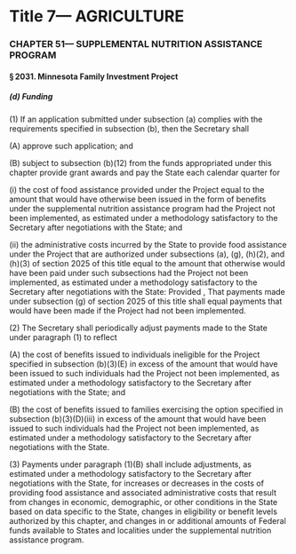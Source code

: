 
# Title 7— AGRICULTURE
### CHAPTER 51— SUPPLEMENTAL NUTRITION ASSISTANCE PROGRAM
#### § 2031. Minnesota Family Investment Project
##### (d) Funding

(1) If an application submitted under subsection (a) complies with the requirements specified in subsection (b), then the Secretary shall

(A) approve such application; and

(B) subject to subsection (b)(12) from the funds appropriated under this chapter provide grant awards and pay the State each calendar quarter for

(i) the cost of food assistance provided under the Project equal to the amount that would have otherwise been issued in the form of benefits under the supplemental nutrition assistance program had the Project not been implemented, as estimated under a methodology satisfactory to the Secretary after negotiations with the State; and

(ii) the administrative costs incurred by the State to provide food assistance under the Project that are authorized under subsections (a), (g), (h)(2), and (h)(3) of section 2025 of this title equal to the amount that otherwise would have been paid under such subsections had the Project not been implemented, as estimated under a methodology satisfactory to the Secretary after negotiations with the State: Provided , That payments made under subsection (g) of section 2025 of this title shall equal payments that would have been made if the Project had not been implemented.

(2) The Secretary shall periodically adjust payments made to the State under paragraph (1) to reflect

(A) the cost of benefits issued to individuals ineligible for the Project specified in subsection (b)(3)(E) in excess of the amount that would have been issued to such individuals had the Project not been implemented, as estimated under a methodology satisfactory to the Secretary after negotiations with the State; and

(B) the cost of benefits issued to families exercising the option specified in subsection (b)(3)(D)(iii) in excess of the amount that would have been issued to such individuals had the Project not been implemented, as estimated under a methodology satisfactory to the Secretary after negotiations with the State.

(3) Payments under paragraph (1)(B) shall include adjustments, as estimated under a methodology satisfactory to the Secretary after negotiations with the State, for increases or decreases in the costs of providing food assistance and associated administrative costs that result from changes in economic, demographic, or other conditions in the State based on data specific to the State, changes in eligibility or benefit levels authorized by this chapter, and changes in or additional amounts of Federal funds available to States and localities under the supplemental nutrition assistance program.
